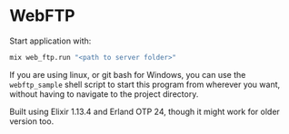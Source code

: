# WebFTP

Start application with:
```bash
mix web_ftp.run "<path to server folder>"
```

If you are using linux, or git bash for Windows, you can use the `webftp_sample` shell script to start this program from wherever you want, without having to navigate to the project directory.

Built using Elixir 1.13.4 and Erland OTP 24, though it might work for older version too.